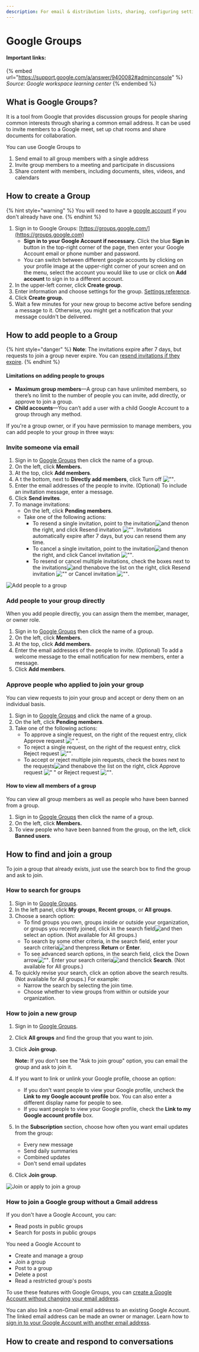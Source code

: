 ```yaml
---
description: For email & distribution lists, sharing, configuring settings, and more.
---
```


# Google Groups

#### Important links:&#x20;

{% embed url="https://support.google.com/a/answer/9400082#adminconsole" %}
_Source: Google workspace learning center_
{% endembed %}

## What is Google Groups?

It is a tool from Google that provides discussion groups for people sharing common interests through sharing a common email address. It can be used to invite members to a Google meet, set up chat rooms and share documents for collaboration.

You can use Google Groups to

1. &#x20;Send email to all group members with a single address
2. &#x20;Invite group members to a meeting and participate in discussions
3. &#x20;Share content with members, including documents, sites, videos, and calendars

## How to create a Group

{% hint style="warning" %}
You will need to have a [google account](https://accounts.google.com/signup/v2/webcreateaccount?service=mail\&continue=https%3A%2F%2Fmail.google.com%2Fmail%2F\&flowName=GlifWebSignIn\&flowEntry=SignUp) if you don't already have one.
{% endhint %}

1. &#x20;Sign in to Google Groups: [https://groups.google.com/](https://groups.google.com)
   * &#x20;**Sign in to your Google Account if necessary.** Click the blue **Sign in** button in the top-right corner of the page, then enter your Google Account email or phone number and password.
   * You can switch between different google accounts by clicking on your profile image at the upper-right corner of your screen and on the menu, select the account you would like to use or click on **Add account** to sign in to a different account.&#x20;
2. &#x20;In the upper-left corner, click **Create group**.
3. &#x20;Enter information and choose settings for the group. [Settings reference](https://support.google.com/a/users/answer/9303222#info-new).
4. &#x20;Click **Create group.**&#x20;
5. &#x20;Wait a few minutes for your new group to become active before sending a message to it. Otherwise, you might get a notification that your message couldn't be delivered.

## How to add people to a Group

{% hint style="danger" %}
**Note**: The invitations expire after 7 days, but requests to join a group never expire. You can [resend invitations if they expire](https://support.google.com/a/users/answer/9303222#Accept).
{% endhint %}

#### Limitations on adding people to groups <a href="#limitations" id="limitations"></a>

* **Maximum group members**—A group can have unlimited members, so there’s no limit to the number of people you can invite, add directly, or approve to join a group.
* **Child accounts**—You can’t add a user with a child Google Account to a group through any method.

If you're a group owner, or if you have permission to manage members, you can add people to your group in three ways:

### **Invite someone via email**

1. Sign in to [Google Groups](https://groups.google.com) then click the name of a group.
2. &#x20;On the left, click **Members.**
3. At the top, click **Add members**.
4. A t the bottom, next to **Directly add members**, click Turn off ![""](https://storage.googleapis.com/support-kms-prod/iLAMHyshO4CmnYKguhbmAIel66xBnGMSrUoa).
5. Enter the email addresses of the people to invite. (Optional) To include an invitation message, enter a message.
6. Click **Send invites**.
7. To manage invitations:
   * On the left, click **Pending members**.
   * Take one of the following actions:
     * To resend a single invitation, point to the invitation![and then](https://storage.googleapis.com/support-kms-prod/Th2Tx0uwPMOhsMPn7nRXMUo3vs6J0pto2DTn)on the right, and click Resend invitation ![""](https://storage.googleapis.com/support-kms-prod/fMMfsL3Y3Z4P9HwAAxDuz3NSfE7NnOgR2RtT). Invitations automatically expire after 7 days, but you can resend them any time.
     * To cancel a single invitation, point to the invitation![and then](https://storage.googleapis.com/support-kms-prod/Th2Tx0uwPMOhsMPn7nRXMUo3vs6J0pto2DTn)on the right, and click Cancel invitation ![""](https://storage.googleapis.com/support-kms-prod/iuDJ5AWjlirNlTfLlt33pv6OkFoANXUb1Z8j).
     * To resend or cancel multiple invitations, check the boxes next to the invitations![and then](https://storage.googleapis.com/support-kms-prod/Th2Tx0uwPMOhsMPn7nRXMUo3vs6J0pto2DTn)above the list on the right, click Resend invitation ![""](https://storage.googleapis.com/support-kms-prod/fMMfsL3Y3Z4P9HwAAxDuz3NSfE7NnOgR2RtT) or Cancel invitation ![""](https://storage.googleapis.com/support-kms-prod/iuDJ5AWjlirNlTfLlt33pv6OkFoANXUb1Z8j).

![Add people to a group](https://storage.googleapis.com/support-kms-prod/3HFmIPirkJWQR2nGIQJyywY0baE5TLiewrRR)

### Add people to your group directly

When you add people directly, you can assign them the member, manager, or owner role.

1. &#x20;Sign in to [Google Groups](https://groups.google.com) then click the name of a group.
2. &#x20;On the left, click **Members.**
3. &#x20;At the top, click **Add members**.
4. &#x20;Enter the email addresses of the people to invite. (Optional) To add a welcome message to the email notification for new members, enter a message.
5. &#x20;Click **Add members**.

### Approve people who applied to join your group

You can view requests to join your group and accept or deny them on an individual basis.

1. &#x20;Sign in to [Google Groups](https://groups.google.com) and click the name of a group.
2. &#x20;On the left, click **Pending members**.
3. &#x20;Take one of the following actions:
   * To approve a single request, on the right of the request entry, click Approve request ![" "](https://storage.googleapis.com/support-kms-prod/s5UujskT7aYUXh4TttIEbuLQactbn2QjKDLO).
   * To reject a single request, on the right of the request entry, click Reject request ![""](https://storage.googleapis.com/support-kms-prod/iuDJ5AWjlirNlTfLlt33pv6OkFoANXUb1Z8j).
   * To accept or reject multiple join requests, check the boxes next to the requests![and then](https://storage.googleapis.com/support-kms-prod/Th2Tx0uwPMOhsMPn7nRXMUo3vs6J0pto2DTn)above the list on the right, click Approve request ![" "](https://storage.googleapis.com/support-kms-prod/s5UujskT7aYUXh4TttIEbuLQactbn2QjKDLO) or Reject request ![""](https://storage.googleapis.com/support-kms-prod/iuDJ5AWjlirNlTfLlt33pv6OkFoANXUb1Z8j).

#### How to view all members of a group

You can view all group members as well as people who have been banned from a group.

1. &#x20;Sign in to [Google Groups](https://groups.google.com) then click the name of a group.
2. &#x20;On the left, click **Members.**
3. To view people who have been banned from the group, on the left, click **Banned users**.

## How to find and join a group

To join a group that already exists, just use the search box to find the group and ask to join.

### How to search for groups

1. &#x20;Sign in to [Google Groups](https://groups.google.com).
2. In the left panel, click **My groups**, **Recent groups**, or **All groups**.
3. &#x20;Choose a search option:
   * To find groups you own, groups inside or outside your organization, or groups you recently joined, click in the search field![and then](https://storage.googleapis.com/support-kms-prod/Th2Tx0uwPMOhsMPn7nRXMUo3vs6J0pto2DTn)select an option. (Not available for All groups.)
   * To search by some other criteria, in the search field, enter your search criteria![and then](https://storage.googleapis.com/support-kms-prod/Th2Tx0uwPMOhsMPn7nRXMUo3vs6J0pto2DTn)press **Return** or **Enter**.
   * To see advanced search options, in the search field, click the Down arrow![""](https://storage.googleapis.com/support-kms-prod/nvRYxnLDhMqCcJ2wkmNaAjYxVnH1FyoXo2Sb). Enter your search criteria![and then](https://storage.googleapis.com/support-kms-prod/Th2Tx0uwPMOhsMPn7nRXMUo3vs6J0pto2DTn)click **Search**. (Not available for All groups.)
4. &#x20;To quickly revise your search, click an option above the search results. (Not available for All groups.) For example:
   * Narrow the search by selecting the join time.&#x20;
   * Choose whether to view groups from within or outside your organization.

### How to join a new group

1. Sign in to [Google Groups](https://groups.google.com).
2. Click **All groups** and find the group that you want to join.
3.  Click **Join group**.

    **Note:** If you don't see the "Ask to join group" option, you can email the group and ask to join it.
4. If you want to link or unlink your Google profile, choose an option:
   * If you don't want people to view your Google profile, uncheck the **Link to my Google account profile** box. You can also enter a different display name for people to see.
   * If you want people to view your Google profile, check the **Link to my Google account profile** box.
5. In the **Subscription** section, choose how often you want email updates from the group:
   * Every new message
   * Send daily summaries
   * Combined updates
   * Don't send email updates
6. Click **Join group**.

![Join or apply to join a group](https://storage.googleapis.com/support-kms-prod/xf9tE1BVfSoiiEVJMLyPnxkKpM6vrzZ8VErb)

### How to join a Google group without a Gmail address

If you don't have a Google Account, you can:

* Read posts in public groups
* Search for posts in public groups

You need a Google Account to

* Create and manage a group
* Join a group
* Post to a group
* Delete a post
* Read a restricted group's posts

To use these features with Google Groups, you can [create a Google Account without changing your email address](https://accounts.google.com/SignUpWithoutGmail).

You can also link a non-Gmail email address to an existing Google Account. The linked email address can be made an owner or manager. Learn how to [sign in to your Google Account with another email address](https://support.google.com/accounts/answer/176347?hl%3Den).

## How to create and respond to conversations
